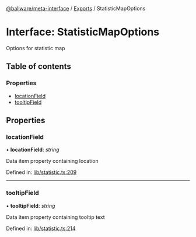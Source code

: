 [@ballware/meta-interface](../README.md) / [Exports](../modules.md) / StatisticMapOptions

# Interface: StatisticMapOptions

Options for statistic map

## Table of contents

### Properties

- [locationField](statisticmapoptions.md#locationfield)
- [tooltipField](statisticmapoptions.md#tooltipfield)

## Properties

### locationField

• **locationField**: *string*

Data item property containing location

Defined in: [lib/statistic.ts:209](https://github.com/ballware/ballware-client/blob/c9efe3e/libs/meta-interface/src/lib/statistic.ts#L209)

___

### tooltipField

• **tooltipField**: *string*

Data item property containing tooltip text

Defined in: [lib/statistic.ts:214](https://github.com/ballware/ballware-client/blob/c9efe3e/libs/meta-interface/src/lib/statistic.ts#L214)
